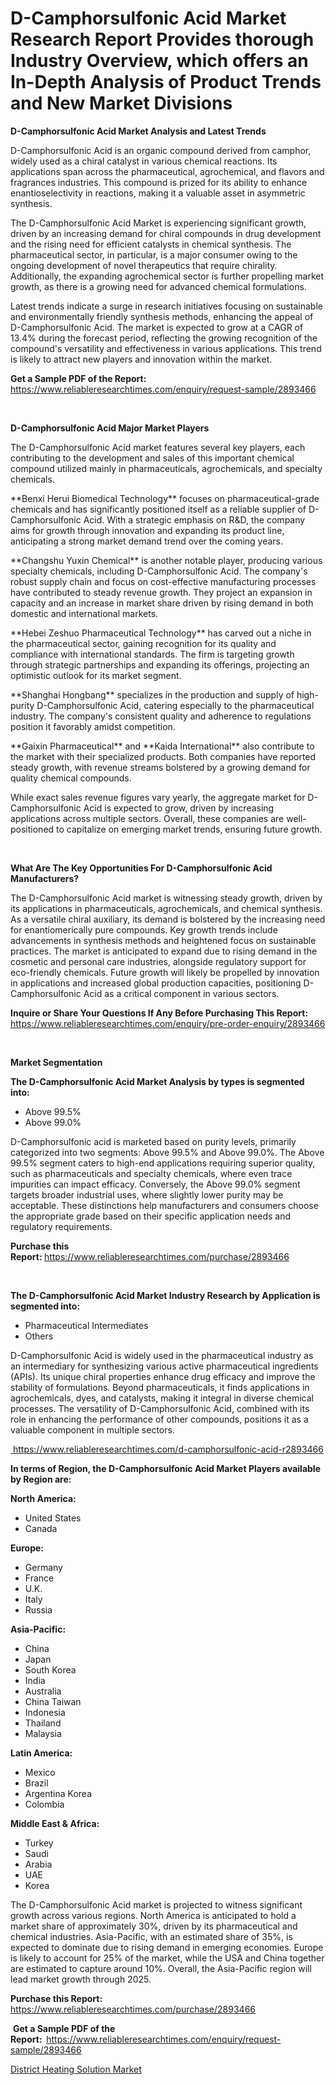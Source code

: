 <p><h1>D-Camphorsulfonic Acid Market Research Report Provides thorough Industry Overview, which offers an In-Depth Analysis of Product Trends and New Market Divisions</h1></p><p><strong>D-Camphorsulfonic Acid Market Analysis and Latest Trends</strong></p>
<p><p>D-Camphorsulfonic Acid is an organic compound derived from camphor, widely used as a chiral catalyst in various chemical reactions. Its applications span across the pharmaceutical, agrochemical, and flavors and fragrances industries. This compound is prized for its ability to enhance enantioselectivity in reactions, making it a valuable asset in asymmetric synthesis.</p><p>The D-Camphorsulfonic Acid Market is experiencing significant growth, driven by an increasing demand for chiral compounds in drug development and the rising need for efficient catalysts in chemical synthesis. The pharmaceutical sector, in particular, is a major consumer owing to the ongoing development of novel therapeutics that require chirality. Additionally, the expanding agrochemical sector is further propelling market growth, as there is a growing need for advanced chemical formulations.</p><p>Latest trends indicate a surge in research initiatives focusing on sustainable and environmentally friendly synthesis methods, enhancing the appeal of D-Camphorsulfonic Acid. The market is expected to grow at a CAGR of 13.4% during the forecast period, reflecting the growing recognition of the compound's versatility and effectiveness in various applications. This trend is likely to attract new players and innovation within the market.</p></p>
<p><strong>Get a Sample PDF of the Report:&nbsp;</strong> <a href="https://www.reliableresearchtimes.com/enquiry/request-sample/2893466?utm_campaign=2007&utm_medium=2&utm_source=Github&utm_content=ia&utm_term=15032025&utm_id=d-camphorsulfonic-acid">https://www.reliableresearchtimes.com/enquiry/request-sample/2893466</a></p>
<p>&nbsp;</p>
<p><strong>D-Camphorsulfonic Acid Major Market Players</strong></p>
<p><p>The D-Camphorsulfonic Acid market features several key players, each contributing to the development and sales of this important chemical compound utilized mainly in pharmaceuticals, agrochemicals, and specialty chemicals.</p><p>**Benxi Herui Biomedical Technology** focuses on pharmaceutical-grade chemicals and has significantly positioned itself as a reliable supplier of D-Camphorsulfonic Acid. With a strategic emphasis on R&D, the company aims for growth through innovation and expanding its product line, anticipating a strong market demand trend over the coming years.</p><p>**Changshu Yuxin Chemical** is another notable player, producing various specialty chemicals, including D-Camphorsulfonic Acid. The company's robust supply chain and focus on cost-effective manufacturing processes have contributed to steady revenue growth. They project an expansion in capacity and an increase in market share driven by rising demand in both domestic and international markets.</p><p>**Hebei Zeshuo Pharmaceutical Technology** has carved out a niche in the pharmaceutical sector, gaining recognition for its quality and compliance with international standards. The firm is targeting growth through strategic partnerships and expanding its offerings, projecting an optimistic outlook for its market segment.</p><p>**Shanghai Hongbang** specializes in the production and supply of high-purity D-Camphorsulfonic Acid, catering especially to the pharmaceutical industry. The company's consistent quality and adherence to regulations position it favorably amidst competition.</p><p>**Gaixin Pharmaceutical** and **Kaida International** also contribute to the market with their specialized products. Both companies have reported steady growth, with revenue streams bolstered by a growing demand for quality chemical compounds.</p><p>While exact sales revenue figures vary yearly, the aggregate market for D-Camphorsulfonic Acid is expected to grow, driven by increasing applications across multiple sectors. Overall, these companies are well-positioned to capitalize on emerging market trends, ensuring future growth.</p></p>
<p>&nbsp;</p>
<p><strong>What Are The Key Opportunities For D-Camphorsulfonic Acid Manufacturers?</strong></p>
<p><p>The D-Camphorsulfonic Acid market is witnessing steady growth, driven by its applications in pharmaceuticals, agrochemicals, and chemical synthesis. As a versatile chiral auxiliary, its demand is bolstered by the increasing need for enantiomerically pure compounds. Key growth trends include advancements in synthesis methods and heightened focus on sustainable practices. The market is anticipated to expand due to rising demand in the cosmetic and personal care industries, alongside regulatory support for eco-friendly chemicals. Future growth will likely be propelled by innovation in applications and increased global production capacities, positioning D-Camphorsulfonic Acid as a critical component in various sectors.</p></p>
<p><strong>Inquire or Share Your Questions If Any Before Purchasing This Report:</strong> <a href="https://www.reliableresearchtimes.com/enquiry/pre-order-enquiry/2893466?utm_campaign=2007&utm_medium=2&utm_source=Github&utm_content=ia&utm_term=15032025&utm_id=d-camphorsulfonic-acid">https://www.reliableresearchtimes.com/enquiry/pre-order-enquiry/2893466</a></p>
<p>&nbsp;</p>
<p><strong>Market Segmentation</strong></p>
<p><strong>The D-Camphorsulfonic Acid Market Analysis by types is segmented into:</strong></p>
<p><ul><li>Above 99.5%</li><li>Above 99.0%</li></ul></p>
<p><p>D-Camphorsulfonic acid is marketed based on purity levels, primarily categorized into two segments: Above 99.5% and Above 99.0%. The Above 99.5% segment caters to high-end applications requiring superior quality, such as pharmaceuticals and specialty chemicals, where even trace impurities can impact efficacy. Conversely, the Above 99.0% segment targets broader industrial uses, where slightly lower purity may be acceptable. These distinctions help manufacturers and consumers choose the appropriate grade based on their specific application needs and regulatory requirements.</p></p>
<p><strong>Purchase this Report:&nbsp;</strong><a href="https://www.reliableresearchtimes.com/purchase/2893466?utm_campaign=2007&utm_medium=2&utm_source=Github&utm_content=ia&utm_term=15032025&utm_id=d-camphorsulfonic-acid">https://www.reliableresearchtimes.com/purchase/2893466</a></p>
<p>&nbsp;</p>
<p><strong>The D-Camphorsulfonic Acid Market Industry Research by Application is segmented into:</strong></p>
<p><ul><li>Pharmaceutical Intermediates</li><li>Others</li></ul></p>
<p><p>D-Camphorsulfonic Acid is widely used in the pharmaceutical industry as an intermediary for synthesizing various active pharmaceutical ingredients (APIs). Its unique chiral properties enhance drug efficacy and improve the stability of formulations. Beyond pharmaceuticals, it finds applications in agrochemicals, dyes, and catalysts, making it integral in diverse chemical processes. The versatility of D-Camphorsulfonic Acid, combined with its role in enhancing the performance of other compounds, positions it as a valuable component in multiple sectors.</p></p>
<p><a href="https://www.reliableresearchtimes.com/d-camphorsulfonic-acid-r2893466?utm_campaign=2007&utm_medium=2&utm_source=Github&utm_content=ia&utm_term=15032025&utm_id=d-camphorsulfonic-acid">&nbsp;https://www.reliableresearchtimes.com/d-camphorsulfonic-acid-r2893466</a></p>
<p><strong>In terms of Region, the D-Camphorsulfonic Acid Market Players available by Region are:</strong></p>
<p>
    <p> <strong> North America: </strong>
        <ul>
            <li>United States</li>
            <li>Canada</li>
        </ul>
        </p> 
    <p> <strong> Europe: </strong>
        <ul>
            <li>Germany</li>
            <li>France</li>
            <li>U.K.</li>
            <li>Italy</li>
            <li>Russia</li>
        </ul>
        </p> 
    <p> <strong> Asia-Pacific: </strong>
        <ul>
            <li>China</li>
            <li>Japan</li>
            <li>South Korea</li>
            <li>India</li>
            <li>Australia</li>
            <li>China Taiwan</li>
            <li>Indonesia</li>
            <li>Thailand</li>
            <li>Malaysia</li>
        </ul>
        </p> 
    <p> <strong> Latin America: </strong>
        <ul>
            <li>Mexico</li>
            <li>Brazil</li>
            <li>Argentina Korea</li>
            <li>Colombia</li>
        </ul>
        </p> 
    <p> <strong> Middle East & Africa: </strong>
        <ul>
            <li>Turkey</li>
            <li>Saudi</li>
            <li>Arabia</li>
            <li>UAE</li>
            <li>Korea</li>
        </ul>
    </p>
    </p>
<p><p>The D-Camphorsulfonic Acid market is projected to witness significant growth across various regions. North America is anticipated to hold a market share of approximately 30%, driven by its pharmaceutical and chemical industries. Asia-Pacific, with an estimated share of 35%, is expected to dominate due to rising demand in emerging economies. Europe is likely to account for 25% of the market, while the USA and China together are estimated to capture around 10%. Overall, the Asia-Pacific region will lead market growth through 2025.</p></p>
<p><strong>Purchase this Report: </strong><a href="https://www.reliableresearchtimes.com/purchase/2893466?utm_campaign=2007&utm_medium=2&utm_source=Github&utm_content=ia&utm_term=15032025&utm_id=d-camphorsulfonic-acid">https://www.reliableresearchtimes.com/purchase/2893466</a></p>
<p>&nbsp;<strong>Get a Sample PDF of the Report:&nbsp;&nbsp;</strong><a href="https://www.reliableresearchtimes.com/enquiry/request-sample/2893466?utm_campaign=2007&utm_medium=2&utm_source=Github&utm_content=ia&utm_term=15032025&utm_id=d-camphorsulfonic-acid">https://www.reliableresearchtimes.com/enquiry/request-sample/2893466</a></p>
<p><strong></strong></p>
<p><p><a href="https://github.com/angelajermaine/Market-Research-Report-List-6/blob/main/district-heating-solution-market.md?utm_campaign=2007&utm_medium=2&utm_source=Github&utm_content=ia&utm_term=15032025&utm_id=d-camphorsulfonic-acid">District Heating Solution Market</a></p></p>